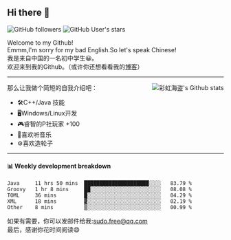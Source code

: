 ## Hi there 👋

![GitHub followers](https://img.shields.io/github/followers/chhdao?style=social)
![GitHub User's stars](https://img.shields.io/github/stars/chhdao?style=social)

Welcome to my Github!  
Emmm,I'm sorry for my bad English.So let's speak Chinese!  
我是来自中国的一名初中学生😀。  
欢迎来到我的Github。（或许你还想看看我的[博客](https://chhdao.github.io)）  
<hr>

<div align="right"><img alt="彩虹海盗's Github stats" align="right" src="https://github-readme-stats.vercel.app/api?username=chhdao"/></div>

那么让我做个简短的自我介绍吧：  
+ 🛠️C++/Java 技能  
+ 🖥️Windows/Linux开发  
+ 🎮睿智的P社玩家 +100  
+ 🎵喜欢听音乐  
+ ⚙️喜欢造轮子
<hr>

#### 📊 Weekly development breakdown
<!--START_SECTION:waka-->
```text
Java     11 hrs 50 mins  █████████████████████░░░░   83.79 % 
Groovy   1 hr 8 mins     ██░░░░░░░░░░░░░░░░░░░░░░░   08.08 % 
TOML     36 mins         █░░░░░░░░░░░░░░░░░░░░░░░░   04.29 % 
XML      18 mins         ▓░░░░░░░░░░░░░░░░░░░░░░░░   02.19 % 
Other    8 mins          ▒░░░░░░░░░░░░░░░░░░░░░░░░   00.99 % 
```
<!--END_SECTION:waka-->

如果有需要，你可以发邮件给我:sudo.free@qq.com  
最后，感谢你花时间阅读😄

